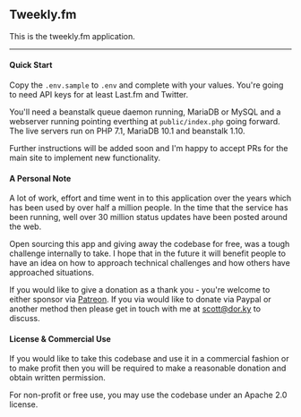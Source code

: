 ## Tweekly.fm

This is the tweekly.fm application.

---
#### Quick Start

Copy the `.env.sample` to `.env` and complete with your values. You're 
going to need API keys for at least Last.fm and Twitter.


You'll need a beanstalk queue daemon running, MariaDB or MySQL and a 
webserver running pointing everthing at `public/index.php` going 
forward. The live servers run on PHP 7.1, MariaDB 10.1 and 
beanstalk 1.10.

Further instructions will be added soon and I'm happy to accept PRs
for the main site to implement new functionality.


#### A Personal Note

A lot of work, effort and time went in to this application over the 
years which has been used by over half a million people. In the time 
that the service has been running, well over 30 million status updates
have been posted around the web.

Open sourcing this app and giving away the codebase for free, was a 
tough challenge internally to take. I hope that in the future it will
benefit people to have an idea on how to approach technical challenges 
and how others have approached situations.

If you would like to give a donation as a thank you - you're welcome to
either sponsor via [Patreon](https://www.patreon.com/user?u=5066287). If you 
 via would like to donate via Paypal or another method then please get in 
 touch with me at [scott@dor.ky](mailto:scott@dor.ky) to discuss.
 
 #### License & Commercial Use
 
 If you would like to take this codebase and use it in a commercial 
 fashion or to make profit then you will be required to make a reasonable 
 donation and obtain written permission. 
 
 For non-profit or free use, you may use the codebase under an 
 Apache 2.0 license. 